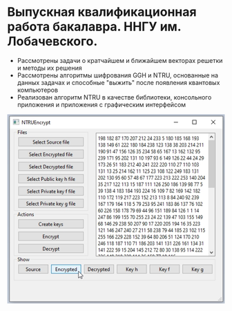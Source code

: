 # Выпускная квалификационная работа бакалавра. ННГУ им. Лобачевского.
- Рассмотрены задачи о кратчайшем и ближайшем векторах решетки и методы их решения
- Рассмотрены алгоритмы шифрования GGH и NTRU, основанные на данных задачах и способные "выжить" после появления квантовых компьютеров
- Реализован алгоритм NTRU в качестве библиотеки, консольного приложения и приложения с графическим интерфейсом

<p align="center">
  <img src="demo.jpg" alt="Sublime's custom image"/>
</p>
